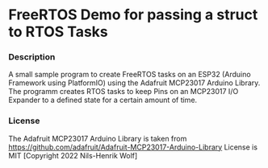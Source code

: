 # FreeRTOS Demo for passing a struct to RTOS Tasks

### Description

A small sample program to create FreeRTOS tasks on an ESP32 (Arduino Framework using PlatformIO) using the Adafruit MCP23017 Arduino Library. 
The programm creates RTOS tasks to keep Pins on an MCP23017 I/O Expander to a defined state for a certain amount of time.


### License

The Adafruit MCP23017 Arduino Library is taken from https://github.com/adafruit/Adafruit-MCP23017-Arduino-Library 
License is MIT [Copyright 2022 Nils-Henrik Wolf]
